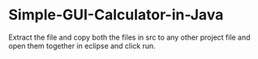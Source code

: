 # Simple-GUI-Calculator-in-Java
Extract the file and copy both the files in src to any other project file and 
open them together in eclipse and click run.
